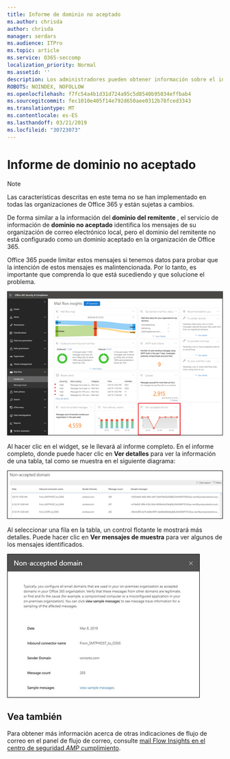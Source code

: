 ```yaml
---
title: Informe de dominio no aceptado
ms.author: chrisda
author: chrisda
manager: serdars
ms.audience: ITPro
ms.topic: article
ms.service: O365-seccomp
localization_priority: Normal
ms.assetid: ''
description: Los administradores pueden obtener información sobre el informe de dominio no aceptado en el panel de flujo de correo en el centro de seguridad & cumplimiento de Office 365.
ROBOTS: NOINDEX, NOFOLLOW
ms.openlocfilehash: f7fc54a4b1d31d724a95c5d8540b95034effbab4
ms.sourcegitcommit: fec1010e405f14e792d650aee0312b78fced3343
ms.translationtype: MT
ms.contentlocale: es-ES
ms.lasthandoff: 03/21/2019
ms.locfileid: "30723073"
---
```

# <a name="non-accepted-domain-report"></a>Informe de dominio no aceptado

> [!NOTE]
> Las características descritas en este tema no se han implementado en todas las organizaciones de Office 365 y están sujetas a cambios.

De forma similar a la información del **dominio del remitente** , el servicio de información de **dominio no aceptado** identifica los mensajes de su organización de correo electrónico local, pero el dominio del remitente no está configurado como un dominio aceptado en la organización de Office 365.

Office 365 puede limitar estos mensajes si tenemos datos para probar que la intención de estos mensajes es malintencionada. Por lo tanto, es importante que comprenda lo que está sucediendo y que solucione el problema.

![El informe de dominio no aceptado del panel flujo de correo en el centro de seguridad & cumplimiento de Office 365](media/non-accepted-domain-report-selected.png)

Al hacer clic en el widget, se le llevará al informe completo. En el informe completo, donde puede hacer clic en **Ver detalles** para ver la información de una tabla, tal como se muestra en el siguiente diagrama:

![Ver la tabla de detalles en el informe de dominio no aceptado](media/non-accepted-domain-report-view-details.png)

Al seleccionar una fila en la tabla, un control flotante le mostrará más detalles. Puede hacer clic en **Ver mensajes de muestra** para ver algunos de los mensajes identificados.

![Selección de una fila en la tabla de detalles en el informe de dominio no aceptado](media/non-accepted-domain-report-select-row-in-table.png)

## <a name="see-also"></a>Vea también

Para obtener más información acerca de otras indicaciones de flujo de correo en el panel de flujo de correo, consulte [mail Flow Insights en el centro de seguridad _AMP_ cumplimiento](mail-flow-insights-v2.md).
